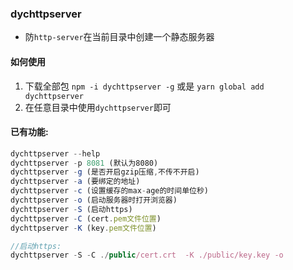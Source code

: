### dychttpserver
- 防`http-server`在当前目录中创建一个静态服务器
  
#### 如何使用
1. 下载全部包 `npm -i dychttpserver -g` 或是 `yarn global add dychttpserver`
2. 在任意目录中使用`dychttpserver`即可


#### 已有功能:
```javascript
dychttpserver --help
dychttpserver -p 8081 (默认为8080)
dychttpserver -g (是否开启gzip压缩,不传不开启)
dychttpserver -a (要绑定的地址)
dychttpserver -c (设置缓存的max-age的时间单位秒)
dychttpserver -o (启动服务器时打开浏览器)
dychttpserver -S (启动https)
dychttpserver -C (cert.pem文件位置)
dychttpserver -K (key.pem文件位置)

//启动https:
dychttpserver -S -C ./public/cert.crt  -K ./public/key.key -o
```